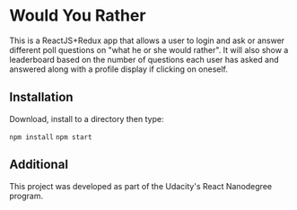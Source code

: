 # Would You Rather
This is a ReactJS+Redux app that allows a user to login and ask or answer different poll questions on "what he or she would rather". It will also show a leaderboard based on the number of questions each user has asked and answered along with a profile display if clicking on oneself.

## Installation
Download, install to a directory then type:

`npm install`
`npm start`

## Additional
This project was developed as part of the Udacity's React Nanodegree program.
